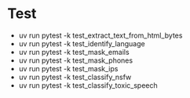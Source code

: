 # Test
- uv run pytest -k test_extract_text_from_html_bytes
- uv run pytest -k test_identify_language
- uv run pytest -k test_mask_emails
- uv run pytest -k test_mask_phones
- uv run pytest -k test_mask_ips
- uv run pytest -k test_classify_nsfw
- uv run pytest -k test_classify_toxic_speech